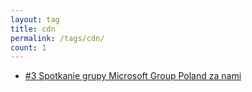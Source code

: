 ```yaml
---
layout: tag
title: cdn
permalink: /tags/cdn/
count: 1
---
```


- [#3 Spotkanie grupy Microsoft Group Poland za nami](https://blog.justcloud.pl/3-spotkanie-grupy-microsoft-group-poland-za-nami)
